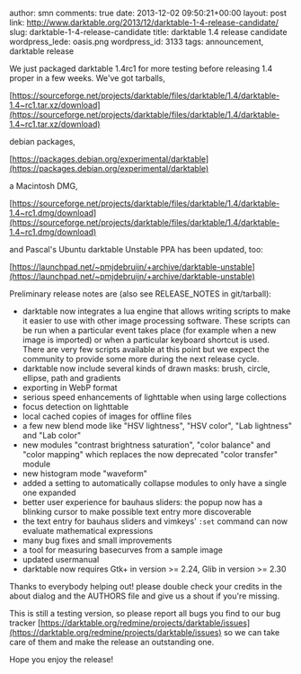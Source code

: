 author: smn
comments: true
date: 2013-12-02 09:50:21+00:00
layout: post
link: http://www.darktable.org/2013/12/darktable-1-4-release-candidate/
slug: darktable-1-4-release-candidate
title: darktable 1.4 release candidate
wordpress_lede: oasis.png
wordpress_id: 3133
tags: announcement, darktable release

We just packaged darktable 1.4rc1 for more testing before releasing 1.4 proper in a few weeks. We've got tarballs,

[https://sourceforge.net/projects/darktable/files/darktable/1.4/darktable-1.4~rc1.tar.xz/download](https://sourceforge.net/projects/darktable/files/darktable/1.4/darktable-1.4~rc1.tar.xz/download)

debian packages,

[https://packages.debian.org/experimental/darktable](https://packages.debian.org/experimental/darktable)

a Macintosh DMG,

[https://sourceforge.net/projects/darktable/files/darktable/1.4/darktable-1.4~rc1.dmg/download](https://sourceforge.net/projects/darktable/files/darktable/1.4/darktable-1.4~rc1.dmg/download)

and Pascal's Ubuntu darktable Unstable PPA has been updated, too:

[https://launchpad.net/~pmjdebruijn/+archive/darktable-unstable](https://launchpad.net/~pmjdebruijn/+archive/darktable-unstable)

Preliminary release notes are (also see RELEASE_NOTES in git/tarball):

* darktable now integrates a lua engine that allows writing scripts to make it easier to use with other image processing software. These scripts can be run when a particular event takes place (for example when a new image is imported) or when a particular keyboard shortcut is used. There are very few scripts available at this point but we expect the community to provide some more during the next release cycle.
* darktable now include several kinds of drawn masks: brush, circle, ellipse, path and gradients
* exporting in WebP format
* serious speed enhancements of lighttable when using large collections
* focus detection on lighttable
* local cached copies of images for offline files
* a few new blend mode like "HSV lightness", "HSV color", "Lab lightness" and "Lab color"
* new modules "contrast brightness saturation", "color balance" and "color mapping" which replaces the now deprecated "color transfer" module
* new histogram mode "waveform"
* added a setting to automatically collapse modules to only have a single one expanded
* better user experience for bauhaus sliders: the popup now has a blinking cursor to make possible text entry more discoverable
* the text entry for bauhaus sliders and vimkeys' `:set` command can now evaluate mathematical expressions
* many bug fixes and small improvements
* a tool for measuring basecurves from a sample image
* updated usermanual
* darktable now requires Gtk+ in version >= 2.24, Glib in version >= 2.30

Thanks to everybody helping out! please double check your credits in the about dialog and the AUTHORS file and give us a shout if you're missing.

This is still a testing version, so please report all bugs you find to our bug tracker [https://darktable.org/redmine/projects/darktable/issues](https://darktable.org/redmine/projects/darktable/issues) so we can take care of them and make the release an outstanding one.

Hope you enjoy the release!
